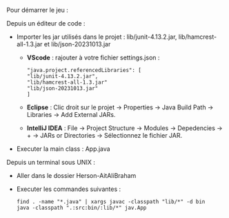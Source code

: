 Pour démarrer le jeu : 

Depuis un éditeur de code : 

- Importer les jar utilisés dans le projet : lib/junit-4.13.2.jar, lib/hamcrest-all-1.3.jar et lib/json-20231013.jar

    - **VScode** : rajouter à votre fichier settings.json :

          "java.project.referencedLibraries": [
          "lib/junit-4.13.2.jar",
          "lib/hamcrest-all-1.3.jar"
          "lib/json-20231013.jar"
          ]

    - **Eclipse** : Clic droit sur le projet → Properties → Java Build Path → Libraries → Add External JARs.

    - **IntelliJ IDEA** : File → Project Structure → Modules → Depedencies -> + → JARs or Directories → Sélectionnez le fichier JAR.

- Executer la main class : App.java

Depuis un terminal sous UNIX :

- Aller dans le dossier Herson-AitAliBraham

- Executer les commandes suivantes : 

      find . -name "*.java" | xargs javac -classpath "lib/*" -d bin
      java -classpath ".:src:bin/:lib/*" jav.App

